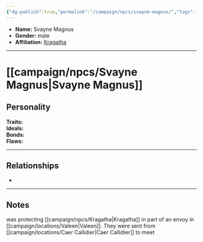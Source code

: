 ```yaml
---
{"dg-publish":true,"permalink":"/campaign/npcs/svayne-magnus/","tags":["character","npc"],"noteIcon":"","created":"2025-10-26T19:30:39.098-07:00","updated":"2025-10-27T16:38:42.707-07:00"}
---
```



<p><span><ul>
<li dir="auto"><strong>Name:</strong> Svayne Magnus</li>
<li dir="auto"><strong>Gender:</strong> male</li>
<li dir="auto"><strong>Affiliation:</strong> <a data-tooltip-position="top" aria-label="campaign/npcs/Kragatha.md" data-href="campaign/npcs/Kragatha.md" href="campaign/npcs/Kragatha.md" class="internal-link" target="_blank" rel="noopener nofollow">Kragatha</a></li>
</ul></span></p>

---

# [[campaign/npcs/Svayne Magnus\|Svayne Magnus]]

## Personality
**Traits:**  
**Ideals:**  
**Bonds:**  
**Flaws:**  

---

## Relationships
- 

---

## Notes
was protecting [[campaign/npcs/Kragatha\|Kragatha]] in part of an envoy in [[campaign/locations/Valeen\|Valeen]]. They were sent from [[campaign/locations/Caer Callidier\|Caer Callidier]] to meet 